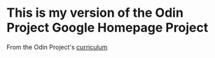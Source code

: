 # This is my version of the Odin Project Google Homepage Project
From the Odin Project's [curriculum](http://www.theodinproject.com/courses/web-development-101/lessons/html-css)
